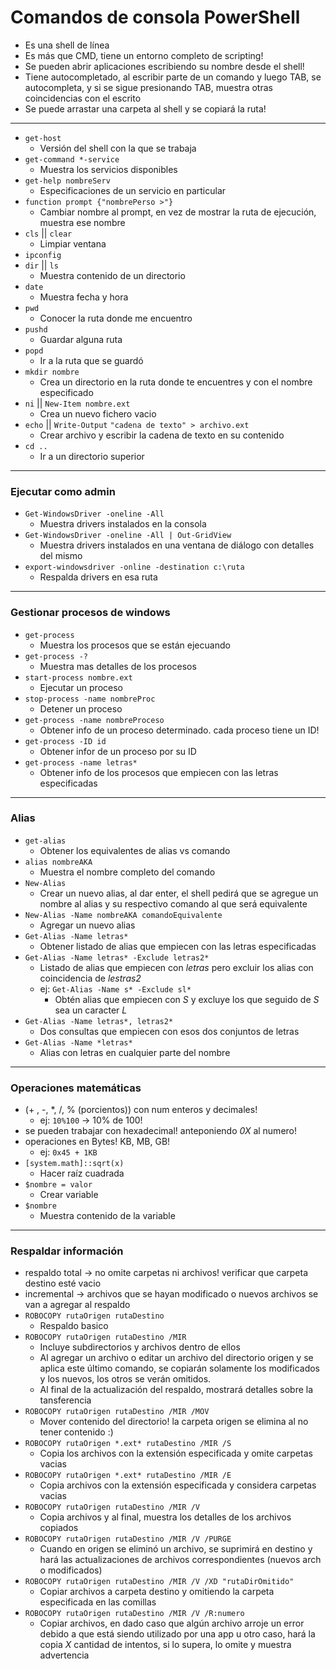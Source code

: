 # Comandos de consola PowerShell

- Es una shell de línea
- Es más que CMD, tiene un entorno completo de scripting!
- Se pueden abrir aplicaciones escribiendo su nombre desde el shell!
- Tiene autocompletado, al escribir parte de un comando y luego TAB, se autocompleta, y si se sigue presionando TAB, muestra otras coincidencias con el escrito
- Se puede arrastar una carpeta al shell y se copiará la ruta!

---
-  `get-host`
	* Versión del shell con la que se trabaja
- `get-command *-service`
	* Muestra los servicios disponibles
- `get-help nombreServ`
	* Especificaciones de un servicio en particular
- `function prompt {"nombrePerso >"}`
	* Cambiar nombre al prompt, en vez de mostrar la ruta de ejecución, muestra ese nombre
- `cls` || `clear`
	* Limpiar ventana
- `ipconfig`
- `dir` || `ls`
	* Muestra contenido de un directorio
- `date`
	* Muestra fecha y hora
- `pwd`
	* Conocer la ruta donde me encuentro
- `pushd`
	* Guardar alguna ruta
- `popd`
	* Ir a la ruta que se guardó
- `mkdir nombre`
	* Crea un directorio en la ruta donde te encuentres y con el nombre especificado
- `ni` || `New-Item nombre.ext`
	* Crea un nuevo fichero vacio
- `echo` || `Write-Output` `"cadena de texto" > archivo.ext`
	* Crear archivo y escribir la cadena de texto en su contenido
- `cd ..`
	* Ir a un directorio superior

---
### Ejecutar como admin
- `Get-WindowsDriver -oneline -All`
	* Muestra drivers instalados en la consola
- `Get-WindowsDriver -oneline -All | Out-GridView`
	* Muestra drivers instalados en una ventana de diálogo con detalles del mismo
- `export-windowsdriver -online -destination c:\ruta`
	* Respalda drivers en esa ruta

---
### Gestionar procesos de windows
- `get-process`
	* Muestra los procesos que se están ejecuando
- `get-process -?`
	* Muestra mas detalles de los procesos
- `start-process nombre.ext`
	* Ejecutar un proceso
- `stop-process -name nombreProc`
	* Detener un proceso
- `get-process -name nombreProceso`
	* Obtener info de un proceso determinado. cada proceso tiene un ID!
- `get-process -ID id`
	* Obtener infor de un proceso por su ID
- `get-process -name letras*`
	* Obtener info de los procesos que empiecen con las letras especificadas

---
### Alias
- `get-alias`
	* Obtener los equivalentes de alias vs comando
- `alias nombreAKA`
	* Muestra el nombre completo del comando
- `New-Alias`
	* Crear un nuevo alias, al dar enter, el shell pedirá que se agregue un nombre al alias y su respectivo comando al que será equivalente
- `New-Alias -Name nombreAKA comandoEquivalente`
    * Agregar un nuevo alias
- `Get-Alias -Name letras*`
	* Obtener listado de alias que empiecen con las letras especificadas
- `Get-Alias -Name letras* -Exclude letras2*`
	* Listado de alias que empiecen con _letras_ pero excluir los alias con coincidencia de _lestras2_
	* ej: `Get-Alias -Name s* -Exclude sl*`
        + Obtén alias que empiecen con _S_ y excluye los que seguido de _S_ sea un caracter _L_
- `Get-Alias -Name letras*, letras2*`
	* Dos consultas que empiecen con esos dos conjuntos de letras
- `Get-Alias -Name *letras*`
	* Alias con letras en cualquier parte del nombre

---
### Operaciones matemáticas
- (+ , -, *, /, % (porcientos)) con num enteros y decimales!
    * ej: `10%100` -> 10% de 100!
- se pueden trabajar con hexadecimal! anteponiendo _0X_ al numero!
- operaciones en Bytes! KB, MB, GB!
    * ej: `0x45 + 1KB`
- `[system.math]::sqrt(x)`
	* Hacer raíz cuadrada
- `$nombre = valor`
	* Crear variable
- `$nombre`
	* Muestra contenido de la variable

---
### Respaldar información
- respaldo total -> no omite carpetas ni archivos! verificar que carpeta destino esté vacio 
- incremental -> archivos que se hayan modificado o nuevos archivos se van a agregar al respaldo
- `ROBOCOPY rutaOrigen rutaDestino`
	* Respaldo basico
- `ROBOCOPY rutaOrigen rutaDestino /MIR`
	* Incluye subdirectorios y archivos dentro de ellos
	* Al agregar un archivo o editar un archivo del directorio origen y se aplica este último comando, se copiarán solamente los modificados y los nuevos, los otros se verán omitidos.
	* Al final de la actualización del respaldo, mostrará detalles sobre la tansferencia
- `ROBOCOPY rutaOrigen rutaDestino /MIR /MOV`
	* Mover contenido del directorio! la carpeta origen se elimina al no tener contenido :)
- `ROBOCOPY rutaOrigen *.ext* rutaDestino /MIR /S`
	* Copia los archivos con la extensión especificada y omite carpetas vacias
- `ROBOCOPY rutaOrigen *.ext* rutaDestino /MIR /E`
	* Copia archivos con la extensión especificada y considera carpetas vacias
- `ROBOCOPY rutaOrigen rutaDestino /MIR /V`
	* Copia archivos y al final, muestra los detalles de los archivos copiados
- `ROBOCOPY rutaOrigen rutaDestino /MIR /V /PURGE`
	* Cuando en origen se eliminó un archivo, se suprimirá en destino y hará las actualizaciones de archivos correspondientes (nuevos arch o modificados)
- `ROBOCOPY rutaOrigen rutaDestino /MIR /V /XD "rutaDirOmitido"`
	* Copiar archivos a carpeta destino y omitiendo la carpeta especificada en las comillas
- `ROBOCOPY rutaOrigen rutaDestino /MIR /V /R:numero`
	* Copiar archivos, en dado caso que algún archivo arroje un error debido a que está siendo utilizado por una app u otro caso, hará la copia _X_ cantidad de intentos, si lo supera, lo omite y muestra advertencia
